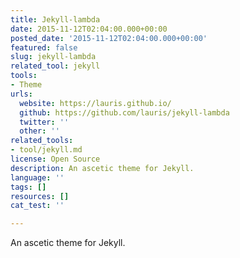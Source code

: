 ```yaml
---
title: Jekyll-lambda
date: 2015-11-12T02:04:00.000+00:00
posted_date: '2015-11-12T02:04:00.000+00:00'
featured: false
slug: jekyll-lambda
related_tool: jekyll
tools:
- Theme
urls:
  website: https://lauris.github.io/
  github: https://github.com/lauris/jekyll-lambda
  twitter: ''
  other: ''
related_tools:
- tool/jekyll.md
license: Open Source
description: An ascetic theme for Jekyll.
language: ''
tags: []
resources: []
cat_test: ''

---
```

An ascetic theme for Jekyll.
